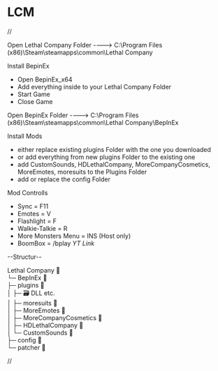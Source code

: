 # LCM


//

Open Lethal Company Folder
---->  C:\Program Files (x86)\Steam\steamapps\common\Lethal Company

Install BepinEx
- Open BepinEx_x64
- Add everything inside to your Lethal Company Folder
- Start Game
- Close Game

Open BepinEx Folder
---->  C:\Program Files (x86)\Steam\steamapps\common\Lethal Company\BepInEx

Install Mods
- either replace existing plugins Folder with the one you downloaded
- or add everything from new plugins Folder to the existing one
- add CustomSounds, HDLethalCompany, MoreCompanyCosmetics, MoreEmotes, moresuits to the Plugins Folder
- add or replace the config Folder

Mod Controlls
- Sync = F11
- Emotes = V
- Flashlight = F
- Walkie-Talkie = R
- More Monsters Menu = INS (Host only)
- BoomBox = /bplay *YT Link*

--Structur--

Lethal Company 📁                                                                                                                                                                                                                                   
└─ BepInEx 📂                                                                                                                                                                                                                                       
   ├─ plugins 📂                                                                                                                                                                                                                                    
   │  ├─ 🗃️ DLL etc.                                                                                                                                                                                                                             
   │  ├─ moresuits 📂                                                                                                                                                                                                                              
   │  ├─ MoreEmotes 📂                                                                                                                                                                                                                             
   │  ├─ MoreCompanyCosmetics 📂                                                                                                                                                                                                                   
   │  ├─ HDLethalCompany 📂                                                                                                                                                                                                                         
   │  └─ CustomSounds 📂                                                                                                                                                                                                                            
   ├─ config 📂                                                                                                                                                                                                                                     
   └─ patcher 📂                                                                                                                                                                                                                                    


//
